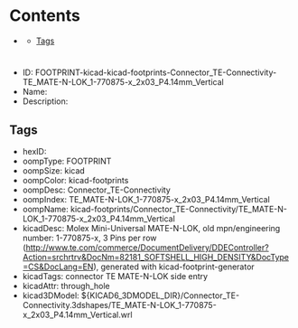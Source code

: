 



Contents
========

* [](#)
	* [Tags](#tags)

# 

- ID: FOOTPRINT-kicad-kicad-footprints-Connector_TE-Connectivity-TE_MATE-N-LOK_1-770875-x_2x03_P4.14mm_Vertical
- Name: 
- Description: 

## Tags

- hexID: 
- oompType: FOOTPRINT
- oompSize: kicad
- oompColor: kicad-footprints
- oompDesc: Connector_TE-Connectivity
- oompIndex: TE_MATE-N-LOK_1-770875-x_2x03_P4.14mm_Vertical
- oompName: kicad-footprints/Connector_TE-Connectivity/TE_MATE-N-LOK_1-770875-x_2x03_P4.14mm_Vertical
- kicadDesc: Molex Mini-Universal MATE-N-LOK, old mpn/engineering number: 1-770875-x, 3 Pins per row (http://www.te.com/commerce/DocumentDelivery/DDEController?Action=srchrtrv&DocNm=82181_SOFTSHELL_HIGH_DENSITY&DocType=CS&DocLang=EN), generated with kicad-footprint-generator
- kicadTags: connector TE MATE-N-LOK side entry
- kicadAttr: through_hole
- kicad3DModel: ${KICAD6_3DMODEL_DIR}/Connector_TE-Connectivity.3dshapes/TE_MATE-N-LOK_1-770875-x_2x03_P4.14mm_Vertical.wrl
